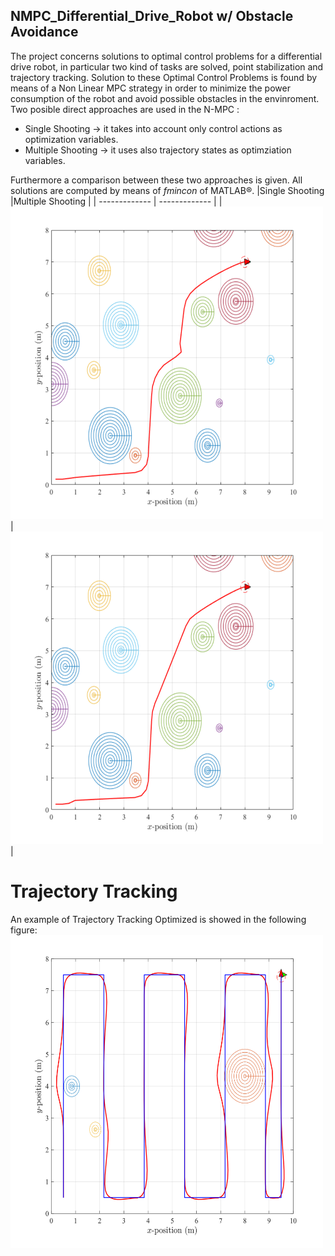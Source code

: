 ## NMPC_Differential_Drive_Robot w/ Obstacle Avoidance
The project concerns solutions to optimal control problems for a differential drive robot, in particular two kind of tasks are solved, point stabilization and trajectory tracking.
Solution to these Optimal Control Problems is found by means of a Non Linear MPC strategy in order to minimize the power consumption of the robot and avoid possible obstacles in the envinroment.
Two posible direct approaches are used in the N-MPC :
* Single Shooting -> it takes into account only control actions as optimization variables.
* Multiple Shooting -> it uses also trajectory states as optimziation variables.

Furthermore a comparison between these two approaches is given. All solutions are computed by means of *fmincon* of MATLAB®.
|Single Shooting |Multiple Shooting |
| ------------- | ------------- |
|<img src="https://github.com/DT-Repo/NMPC_Differential_Drive_Robot/blob/master/Images/single_comp.svg" width="500" height="500"> | <img src="https://github.com/DT-Repo/NMPC_Differential_Drive_Robot/blob/master/Images/multi_comp.svg" width="500" height="500"> |


# Trajectory Tracking
An example of Trajectory Tracking Optimized is showed in the following figure:
<img src="https://github.com/DT-Repo/NMPC_Differential_Drive_Robot/blob/master/Images/traj_trek.svg?raw=true" width="500" height="500">

 
